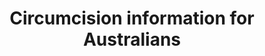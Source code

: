 ---
layout: organizations
title: Circumcision information for Australians
links:
 - type: Website
   url: http://www.circinfo.org/index.php
---